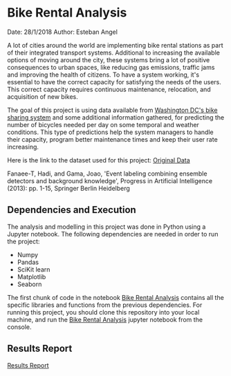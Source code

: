# Bike Rental Analysis

Date: 28/1/2018
Author: Esteban Angel

A lot of cities around the world are implementing bike rental stations as part of their integrated transport systems. Additional to increasing the available options of moving around the city, these systems bring a lot of positive consequences to urban spaces, like reducing gas emissions, traffic jams and improving the health of citizens. To have a system working, it's essential to have the correct capacity for satisfying the needs of the users. This correct capacity requires continuous maintenance, relocation, and acquisition of new bikes.

The goal of this project is using data available from [Washington DC's bike sharing system](https://secure.capitalbikeshare.com/map/) and some additional information gathered, for predicting the number of bicycles needed per day on some temporal and weather conditions. This type of predictions help the system managers to handle their capacity, program better maintenance times and keep their user rate increasing. 

Here is the link to the dataset used for this project: [Original Data](http://archive.ics.uci.edu/ml/datasets/Bike+Sharing+Dataset)

Fanaee-T, Hadi, and Gama, Joao, 'Event labeling combining ensemble detectors and background knowledge', Progress in Artificial Intelligence (2013): pp. 1-15, Springer Berlin Heidelberg

[]()

## Dependencies and Execution

The analysis and modelling in this project was done in Python using a Jupyter notebook. The following dependencies are needed in order to run the project:

- Numpy
- Pandas
- SciKit learn
- Matplotlib
- Seaborn

The first chunk of code in the notebook [Bike Rental Analysis](src/Bike_Rental_Analysis.ipynb) contains all the specific libraries and functions from the previous dependencies. For running this project, you should clone this repository into your local machine, and run the [Bike Rental Analysis](src/Bike_Rental_Analysis.ipynb) jupyter notebook from the console.

## Results Report

[Results Report](doc/Bike_Rental_Analysis.md)

